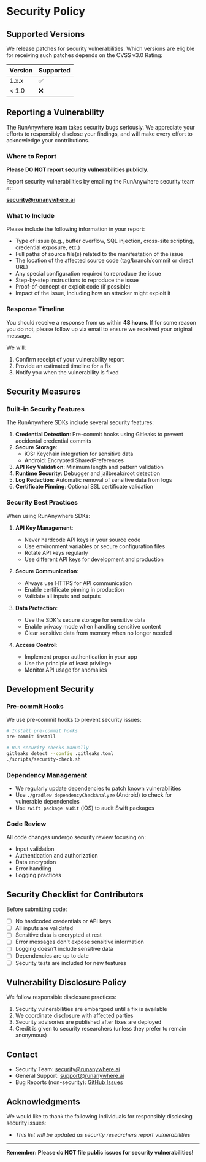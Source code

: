 # Security Policy

## Supported Versions

We release patches for security vulnerabilities. Which versions are eligible for receiving such patches depends on the CVSS v3.0 Rating:

| Version | Supported          |
| ------- | ------------------ |
| 1.x.x   | :white_check_mark: |
| < 1.0   | :x:                |

## Reporting a Vulnerability

The RunAnywhere team takes security bugs seriously. We appreciate your efforts to responsibly disclose your findings, and will make every effort to acknowledge your contributions.

### Where to Report

**Please DO NOT report security vulnerabilities publicly.**

Report security vulnerabilities by emailing the RunAnywhere security team at:

**[security@runanywhere.ai](mailto:security@runanywhere.ai)**

### What to Include

Please include the following information in your report:

- Type of issue (e.g., buffer overflow, SQL injection, cross-site scripting, credential exposure, etc.)
- Full paths of source file(s) related to the manifestation of the issue
- The location of the affected source code (tag/branch/commit or direct URL)
- Any special configuration required to reproduce the issue
- Step-by-step instructions to reproduce the issue
- Proof-of-concept or exploit code (if possible)
- Impact of the issue, including how an attacker might exploit it

### Response Timeline

You should receive a response from us within **48 hours**. If for some reason you do not, please follow up via email to ensure we received your original message.

We will:
1. Confirm receipt of your vulnerability report
2. Provide an estimated timeline for a fix
3. Notify you when the vulnerability is fixed

## Security Measures

### Built-in Security Features

The RunAnywhere SDKs include several security features:

1. **Credential Detection**: Pre-commit hooks using Gitleaks to prevent accidental credential commits
2. **Secure Storage**:
   - iOS: Keychain integration for sensitive data
   - Android: Encrypted SharedPreferences
3. **API Key Validation**: Minimum length and pattern validation
4. **Runtime Security**: Debugger and jailbreak/root detection
5. **Log Redaction**: Automatic removal of sensitive data from logs
6. **Certificate Pinning**: Optional SSL certificate validation

### Security Best Practices

When using RunAnywhere SDKs:

1. **API Key Management**:
   - Never hardcode API keys in your source code
   - Use environment variables or secure configuration files
   - Rotate API keys regularly
   - Use different API keys for development and production

2. **Secure Communication**:
   - Always use HTTPS for API communication
   - Enable certificate pinning in production
   - Validate all inputs and outputs

3. **Data Protection**:
   - Use the SDK's secure storage for sensitive data
   - Enable privacy mode when handling sensitive content
   - Clear sensitive data from memory when no longer needed

4. **Access Control**:
   - Implement proper authentication in your app
   - Use the principle of least privilege
   - Monitor API usage for anomalies

## Development Security

### Pre-commit Hooks

We use pre-commit hooks to prevent security issues:

```bash
# Install pre-commit hooks
pre-commit install

# Run security checks manually
gitleaks detect --config .gitleaks.toml
./scripts/security-check.sh
```

### Dependency Management

- We regularly update dependencies to patch known vulnerabilities
- Use `./gradlew dependencyCheckAnalyze` (Android) to check for vulnerable dependencies
- Use `swift package audit` (iOS) to audit Swift packages

### Code Review

All code changes undergo security review focusing on:
- Input validation
- Authentication and authorization
- Data encryption
- Error handling
- Logging practices

## Security Checklist for Contributors

Before submitting code:

- [ ] No hardcoded credentials or API keys
- [ ] All inputs are validated
- [ ] Sensitive data is encrypted at rest
- [ ] Error messages don't expose sensitive information
- [ ] Logging doesn't include sensitive data
- [ ] Dependencies are up to date
- [ ] Security tests are included for new features

## Vulnerability Disclosure Policy

We follow responsible disclosure practices:

1. Security vulnerabilities are embargoed until a fix is available
2. We coordinate disclosure with affected parties
3. Security advisories are published after fixes are deployed
4. Credit is given to security researchers (unless they prefer to remain anonymous)

## Contact

- Security Team: [security@runanywhere.ai](mailto:security@runanywhere.ai)
- General Support: [support@runanywhere.ai](mailto:support@runanywhere.ai)
- Bug Reports (non-security): [GitHub Issues](https://github.com/RunanywhereAI/runanywhere-sdks/issues)

## Acknowledgments

We would like to thank the following individuals for responsibly disclosing security issues:

- _This list will be updated as security researchers report vulnerabilities_

---

**Remember: Please do NOT file public issues for security vulnerabilities!**
